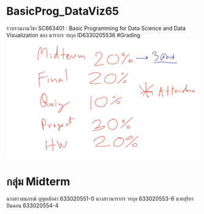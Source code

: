 # BasicProg_DataViz65
รวบรวมงานวิชา SC663401 : Basic Programming  for Data Science and Data Visualization ของ นารากร วรกุล ID6330205536
#Grading
![ggrading_image](Grading.jpg)
# กลุ่ม Midterm
นางสาวธนภรณ์ บุญหลักคำ 633020551-0
นางสาวนารากร วรกุล     633020553-6
นายสุริยา ปันดอน      633020554-4
